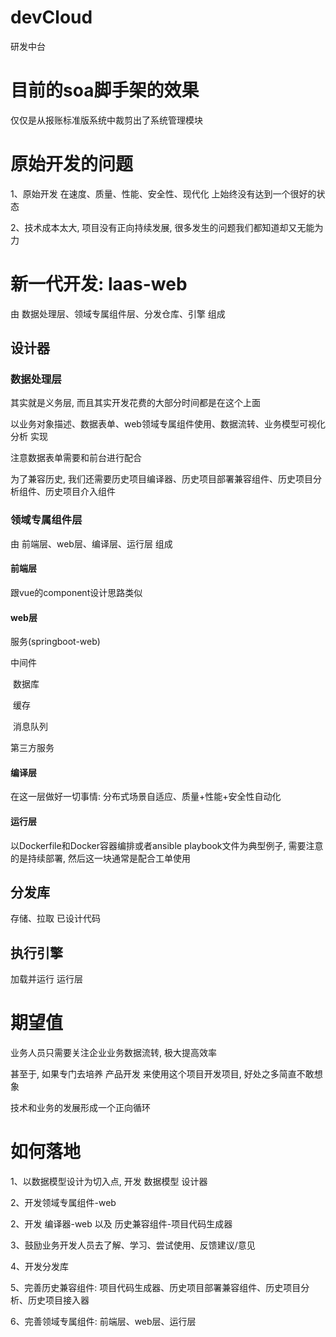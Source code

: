 # devCloud

研发中台

# 目前的soa脚手架的效果

仅仅是从报账标准版系统中裁剪出了系统管理模块



# 原始开发的问题

1、原始开发 在速度、质量、性能、安全性、现代化 上始终没有达到一个很好的状态

2、技术成本太大, 项目没有正向持续发展, 很多发生的问题我们都知道却又无能为力



# 新一代开发: laas-web

由 数据处理层、领域专属组件层、分发仓库、引擎 组成

## 设计器

### 数据处理层

其实就是义务层, 而且其实开发花费的大部分时间都是在这个上面



以业务对象描述、数据表单、web领域专属组件使用、数据流转、业务模型可视化分析  实现

注意数据表单需要和前台进行配合



 为了兼容历史, 我们还需要历史项目编译器、历史项目部署兼容组件、历史项目分析组件、历史项目介入组件

### 领域专属组件层

由 前端层、web层、编译层、运行层 组成

#### 前端层

跟vue的component设计思路类似

#### web层

服务(springboot-web)

中间件

​	数据库

​	缓存

​	消息队列

第三方服务

#### 编译层

在这一层做好一切事情: 分布式场景自适应、质量+性能+安全性自动化 

#### 运行层

以Dockerfile和Docker容器编排或者ansible playbook文件为典型例子, 需要注意的是持续部署, 然后这一块通常是配合工单使用

## 分发库

存储、拉取 已设计代码

## 执行引擎

加载并运行 运行层

# 期望值

业务人员只需要关注企业业务数据流转, 极大提高效率



甚至于, 如果专门去培养 产品开发 来使用这个项目开发项目, 好处之多简直不敢想象



技术和业务的发展形成一个正向循环



# 如何落地

1、以数据模型设计为切入点, 开发 数据模型 设计器

2、开发领域专属组件-web

2、开发 编译器-web 以及 历史兼容组件-项目代码生成器

3、鼓励业务开发人员去了解、学习、尝试使用、反馈建议/意见

4、开发分发库

5、完善历史兼容组件: 项目代码生成器、历史项目部署兼容组件、历史项目分析、历史项目接入器

6、完善领域专属组件: 前端层、web层、运行层



